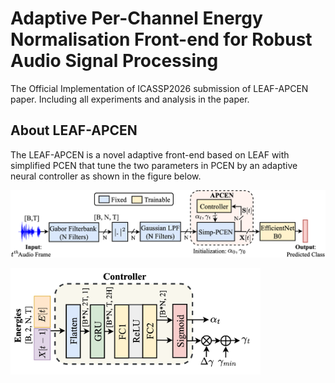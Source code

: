# Adaptive Per-Channel Energy Normalisation Front-end for Robust Audio Signal Processing

The Official Implementation of ICASSP2026 submission of LEAF-APCEN paper. Including all experiments and analysis in the paper.

## About LEAF-APCEN
The LEAF-APCEN is a novel adaptive front-end based on LEAF with simplified PCEN that tune the two parameters in PCEN by an adaptive neural controller as shown in the figure below.

![Model Archirtecture](images/Adaptive_PCEN_model_v2.png)

<img src="images/Adaptive_PCEN_controller.png" alt="Neural Adaptive Controller" width="400"/>